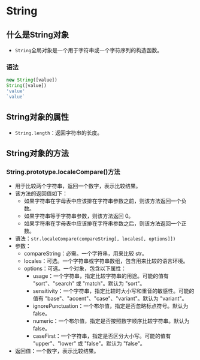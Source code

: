 
# String

## 什么是String对象

- `String`全局对象是一个用于字符串或一个字符序列的构造函数。

### 语法

```js
new String([value])
String([value])
'value'
`value`
```

## String对象的属性

- `String.length`：返回字符串的长度。

## String对象的方法

### String.prototype.localeCompare()方法

- 用于比较两个字符串，返回一个数字，表示比较结果。
- 该方法的返回值如下：
  - 如果字符串在字母表中应该排在字符串参数之前，则该方法返回一个负数。
  - 如果字符串等于字符串参数，则该方法返回 0。
  - 如果字符串在字母表中应该排在字符串参数之后，则该方法返回一个正数。
- 语法：`str.localeCompare(compareString[, locales[, options]])`
- 参数：
  - compareString：必需。一个字符串，用来比较 str。
  - locales：可选。一个字符串或字符串数组，包含用来比较的语言环境。
  - options：可选。一个对象，包含以下属性：
    - usage：一个字符串，指定比较字符串的用途。可能的值有 "sort"、"search" 或 "match"。默认为 "sort"。
    - sensitivity：一个字符串，指定比较时大小写和重音的敏感性。可能的值有 "base"、"accent"、"case"、"variant"。默认为 "variant"。
    - ignorePunctuation：一个布尔值，指定是否忽略标点符号。默认为 false。
    - numeric：一个布尔值，指定是否按照数字顺序比较字符串。默认为 false。
    - caseFirst：一个字符串，指定是否区分大小写。可能的值有 "upper"、"lower" 或 "false"。默认为 "false"。
- 返回值：一个数字，表示比较结果。
